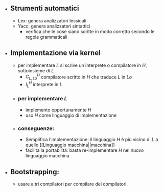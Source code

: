- ## Strumenti automatici
	- Lex: genera analizzatori lessicali
	- Yacc: genera analizzatori sintattici
		- verifica che le cose siano scritte in modo corretto secondo le regole grammaticali
- ## Implementazione via kernel
	- per implementare $L$ si scrive un interprete o compilatore in $H$, sottoinsieme di $L$
		- $C^{H}_{L,Lo}$ compilatore scritto in $H$ che traduce $L$ in $Lo$
		- $I^{H}_{L}$ interprete in $L$
	- ### per implementare $L$
		- implemento opportunamente $H$
		- uso $H$ come linguaggio di implementazione
	- ### conseguenze:
		- Semplifica l'implementazione: il linguaggio $H$ è più vicino di $L$ a quello [[Linguaggio macchina||macchina]] 
		- facilita la portabilità: basta re-implementare $H$ nel nuovo linguaggio macchina. 
- ## Bootstrapping:
	- usare altri compilatori per compilare dei compilatori.